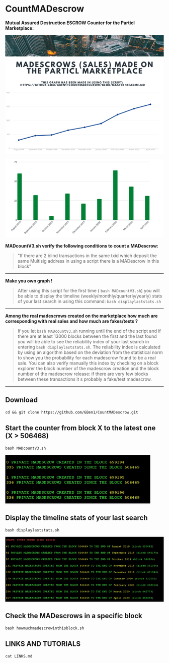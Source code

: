 # CountMADescrow

**Mutual Assured Destruction ESCROW Counter for the Particl Marketplace:**

![Screenshot](mad11.png)

![Screenshot](mad2-2.png)


**MADcountV3.sh verify the following conditions to count a MADescrow:**

>"If there are 2 blind transactions in the same txid which deposit the same Multisig address in using a script there is a MADescrow in this block"

***

**Make you own graph !**

>After using this script for the first time ( `bash MADcountV3.sh`) you will be able to display the timeline (weekly/monthly/quarterly/yearly) stats of your last search in using this command: `bash displaylaststats.sh`

***

**Among the real madescrows created on the marketplace how much are corresponding with real sales and how much are fakes/tests ?**

>If you let `bash MADcountV3.sh` running until the end of the script and if there are at least 13000 blocks between the first and the last found you will be able to see the reliability index of your last search in entering `bash displaylaststats.sh`. The reliability index is calculated by using an algorithm based on the deviation from the statistical norm to show you the probability for each madescrow found to be a real sale. You can also verify manually this index by checking on a block explorer the block number of the madescrow creation and the block number of the madescrow release: if there are very few blocks between these transactions it s probably a fake/test madescrow.

***

## Download

`cd && git clone https://github.com/GBen1/CountMADescrow.git`

## Start the counter from block X to the latest one (X > 506468)

`bash MADcountV3.sh`

![Screenshot](madcount.png)

## Display the timeline stats of your last search 

`bash displaylaststats.sh`

![Screenshot](timebasedstats.png)

## Check the MADescrows in a specific block

 `bash howmuchmadescrowinthisblock.sh`
 
 ## LINKS AND TUTORIALS

`cat LINKS.md`
